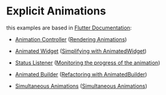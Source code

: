 # Explicit Animations

this examples are based in [Flutter Documentation](https://docs.flutter.dev/ui/animations/tutorial):

* [Animation Controller](https://github.com/robsonoduarte/learn-flutter/blob/69933b13ece281f87b249382332dc25d5bef8387/flutter_animations/explicit_animations/lib/screen/animation_controller_screen.dart#L19-L29) ([Rendering Animations](https://docs.flutter.dev/ui/animations/tutorial#rendering-animations))

* [Animated Widget](https://github.com/robsonoduarte/learn-flutter/blob/69933b13ece281f87b249382332dc25d5bef8387/flutter_animations/explicit_animations/lib/screen/animated_widget_screen.dart#L42-L58) ([Simplifying with Animated­Widget](https://docs.flutter.dev/ui/animations/tutorial#simplifying-with-animatedwidget))

* [Status Listener](https://github.com/robsonoduarte/learn-flutter/blob/69933b13ece281f87b249382332dc25d5bef8387/flutter_animations/explicit_animations/lib/screen/status_listener_screen.dart#L22-L30) ([Monitoring the progress of the animation](https://docs.flutter.dev/ui/animations/tutorial#monitoring-the-progress-of-the-animation))

* [Animated Builder](https://github.com/robsonoduarte/learn-flutter/blob/41ae69a3e231dee96081db088b3c224eba8780b5/flutter_animations/explicit_animations/lib/screen/animated_builder_screen.dart#L70-L80) ([Refactoring with AnimatedBuilder](https://docs.flutter.dev/ui/animations/tutorial#refactoring-with-animatedbuilder))

* [Simultaneous Animations](https://github.com/robsonoduarte/learn-flutter/blob/08c6dc8ab4fcec191165e77201889c2bc7d7b723/flutter_animations/explicit_animations/lib/screen/simultaneous_animations_screen.dart#L65-L69) ([Simultaneous Animations](https://docs.flutter.dev/ui/animations/tutorial#simultaneous-animations))


